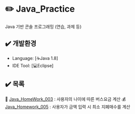 # :pencil2: Java_Practice
Java 기반 콘솔 프로그래밍 (연습, 과제 등)


## :heavy_check_mark: 개발환경
  - Language: [:coffee:Java 1.8]
  - IDE Tool: [:computer:Eclipse]
  
## :heavy_check_mark: 목록
:bus: [Java_HomeWork_003](https://github.com/smskit726/Java_Practice/tree/master/Java_Homework_003) : 사용자의 나이에 따른 버스요금 계산
:moneybag: [Java_Homework_005](https://github.com/smskit726/Java_Practice/tree/master/Java_Homework_005) : 사용자가 금액 입력 시 최소 지폐매수를 계산
